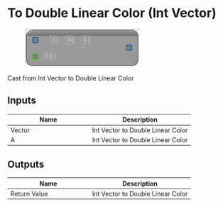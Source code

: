 # To Double Linear Color (Int Vector)

<div align="left" data-full-width="false">

<figure><img src="To_Double_Linear_Color_(Int_Vector).png" alt=""><figcaption></figcaption></figure>

</div>

Cast from Int Vector to Double Linear Color

## Inputs

<table>
<thead><tr><th width="170">Name</th><th>Description</th></tr></thead>
<tbody>
<tr><td>Vector</td><td>Int Vector to Double Linear Color</td></tr>
<tr><td>A</td><td>Int Vector to Double Linear Color</td></tr>
</tbody>
</table>

## Outputs

<table>
<thead><tr><th width="170">Name</th><th>Description</th></tr></thead>
<tbody>
<tr><td>Return Value</td><td>Int Vector to Double Linear Color</td></tr>
</tbody>
</table>